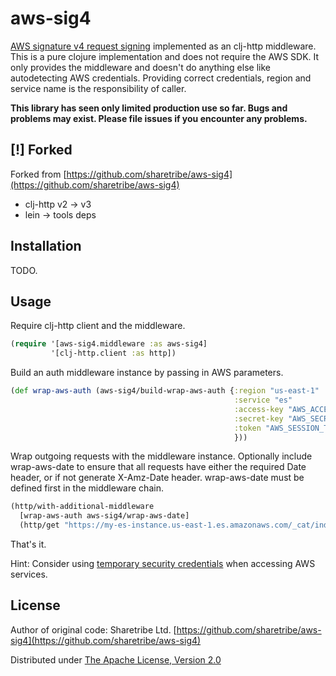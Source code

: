 # aws-sig4

[AWS signature v4 request signing](http://docs.aws.amazon.com/general/latest/gr/signature-version-4.html)
implemented as an clj-http middleware. This is a pure clojure
implementation and does not require the AWS SDK. It only provides the
middleware and doesn't do anything else like autodetecting AWS
credentials. Providing correct credentials, region and service name is
the responsibility of caller.

**This library has seen only limited production use so far. Bugs and problems may exist. Please file issues if you encounter any problems.**

## [!] Forked

Forked from [https://github.com/sharetribe/aws-sig4](https://github.com/sharetribe/aws-sig4)

- clj-http v2 -> v3
- lein -> tools deps

## Installation

TODO.

## Usage

Require clj-http client and the middleware.

```clojure
(require '[aws-sig4.middleware :as aws-sig4]
         '[clj-http.client :as http])
```

Build an auth middleware instance by passing in AWS parameters.

```clojure
(def wrap-aws-auth (aws-sig4/build-wrap-aws-auth {:region "us-east-1"
                                                  :service "es"
                                                  :access-key "AWS_ACCESS_KEY"
                                                  :secret-key "AWS_SECRET_KEY"
                                                  :token "AWS_SESSION_TOKEN" ; optional
                                                  }))

```

Wrap outgoing requests with the middleware instance. Optionally
include wrap-aws-date to ensure that all requests have either the
required Date header, or if not generate X-Amz-Date
header. wrap-aws-date must be defined first in the middleware chain.

```clojure
(http/with-additional-middleware
  [wrap-aws-auth aws-sig4/wrap-aws-date]
  (http/get "https://my-es-instance.us-east-1.es.amazonaws.com/_cat/indices"))
```

That's it.

Hint: Consider using
[temporary security credentials](http://docs.aws.amazon.com/IAM/latest/UserGuide/id_credentials_temp_use-resources.html#RequestWithSTS)
when accessing AWS services.

## License

Author of original code: Sharetribe Ltd. [https://github.com/sharetribe/aws-sig4](https://github.com/sharetribe/aws-sig4)

Distributed under [The Apache License, Version 2.0](http://www.apache.org/licenses/LICENSE-2.0)
